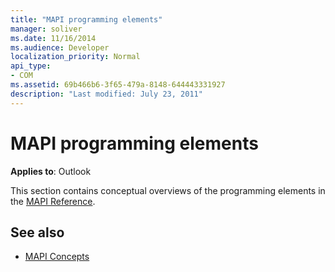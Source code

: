 ```yaml
---
title: "MAPI programming elements"
manager: soliver
ms.date: 11/16/2014
ms.audience: Developer
localization_priority: Normal
api_type:
- COM
ms.assetid: 69b466b6-3f65-479a-8148-644443331927
description: "Last modified: July 23, 2011"
---
```


# MAPI programming elements

**Applies to**: Outlook 
  
This section contains conceptual overviews of the programming elements in the [MAPI Reference](mapi-reference.md). 
  
## See also

- [MAPI Concepts](mapi-concepts.md)

